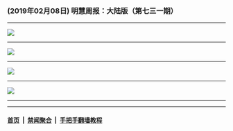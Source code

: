 ### (2019年02月08日) 明慧周报：大陆版（第七三一期） 

---

<img src="http://qikan.minghui.org/mhqkpage/qikanimage/2019/02/08/mhzb_731_pdf-online1.png"/><hr/>
<img src="http://qikan.minghui.org/mhqkpage/qikanimage/2019/02/08/mhzb_731_pdf-online2.png"/><hr/>
<img src="http://qikan.minghui.org/mhqkpage/qikanimage/2019/02/08/mhzb_731_pdf-online3.png"/><hr/>
<img src="http://qikan.minghui.org/mhqkpage/qikanimage/2019/02/08/mhzb_731_pdf-online4.png"/><hr/>


---

#### [首页](../../../..) &nbsp;|&nbsp; [禁闻聚合](https://github.com/gfw-breaker/banned-news) &nbsp;|&nbsp; [手把手翻墙教程](https://github.com/gfw-breaker/guides) 